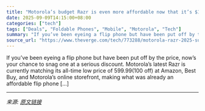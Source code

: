 ```yaml
---
title: "Motorola’s budget Razr is even more affordable now that it’s $100 off"
date: 2025-09-09T14:15:00+08:00
categories: ["tech"]
tags: ["Deals", "Foldable Phones", "Mobile", "Motorola", "Tech"]
summary: "If you’ve been eyeing a flip phone but have been put off by the price, now’s your chance to snag one at a serious discount. Motorola’s latest Razr is currently matching its all-time low price of $599."
source_url: "https://www.theverge.com/tech/773288/motorola-razr-2025-superman-4k-ultra-hd-deal-sale"
---
```


If you’ve been eyeing a flip phone but have been put off by the price, now’s your chance to snag one at a serious discount. Motorola’s latest Razr is currently matching its all-time low price of $599.99 ($100 off) at Amazon, Best Buy, and Motorola’s online storefront, making what was already an affordable flip phone [&#8230;]

---

*来源: [原文链接](https://www.theverge.com/tech/773288/motorola-razr-2025-superman-4k-ultra-hd-deal-sale)*
